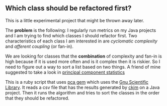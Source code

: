 ## Which class should be refactored first?

This is a little experimental project that might be thrown away later.

The **problem** is the following: I regularly run metrics on my Java projects and
I am trying to find which classes I should refactor first. Two characteristics
of each class I am interested in are *cyclomatic complexity* and *afferent coupling*
(or fan-in).

We are looking for classes that the **combination** of complexity and fan-in is high
because if it is used more often and is it complex then it is riskier. So I need
to figure out a way to sort a list based on two things. A friend of mine 
suggested to take a look in [principal component statistics](http://www-bcf.usc.edu/~gareth/ISL/index.html)

This is a ruby script that uses [pca gem](https://github.com/gbuesing/pca) which uses the [Gnu Scientific Library](https://www.gnu.org/software/gsl/).
It reads a csv file that has the results generated by [ckjm](http://www.spinellis.gr/sw/ckjm/) on a Java project.
Then it runs the algorithm and tries to sort the classes in the order that they
should be refactored.